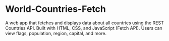 # World-Countries-Fetch
A web app that fetches and displays data about all countries using the REST Countries API.   Built with HTML, CSS, and JavaScript (Fetch API). Users can view flags, population, region, capital, and more.
